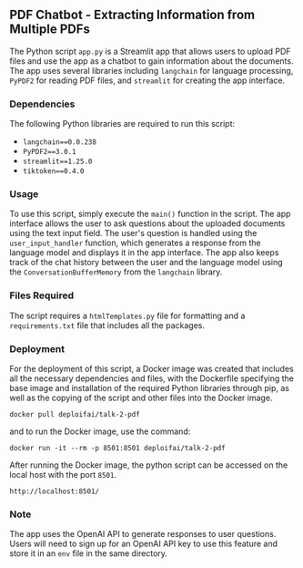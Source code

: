 ## PDF Chatbot - Extracting Information from Multiple PDFs

The Python script `app.py` is a Streamlit app that allows users to upload PDF files and use the app as a chatbot to gain information about the documents. The app uses several libraries including `langchain` for language processing, `PyPDF2` for reading PDF files, and `streamlit` for creating the app interface.

### Dependencies

The following Python libraries are required to run this script:

- `langchain==0.0.238`
- `PyPDF2==3.0.1`
- `streamlit==1.25.0`
- `tiktoken==0.4.0`


### Usage

To use this script, simply execute the `main()` function in the script. The app interface allows the user to ask questions about the uploaded documents using the text input field. The user's question is handled using the `user_input_handler` function, which generates a response from the language model and displays it in the app interface. The app also keeps track of the chat history between the user and the language model using the `ConversationBufferMemory` from the `langchain` library.


### Files Required

The script requires a `htmlTemplates.py` file for formatting and a `requirements.txt` file that includes all the packages. 

### Deployment

For the deployment of this script, a Docker image was created that includes all the necessary dependencies and files, with the Dockerfile specifying the base image and installation of the required Python libraries through pip, as well as the copying of the script and other files into the Docker image. 


```shell
docker pull deploifai/talk-2-pdf
```

 and to run the Docker image, use the command:
 ```shell
 docker run -it --rm -p 8501:8501 deploifai/talk-2-pdf
 ```
 
 After running the Docker image, the python script can be accessed on the local 
 host with the port `8501`.

 ```shell
 http://localhost:8501/
 ```


### Note

The app uses the OpenAI API to generate responses to user questions. Users will need to sign up for an OpenAI API key to use this feature and store it in an `env` file in the same directory.





